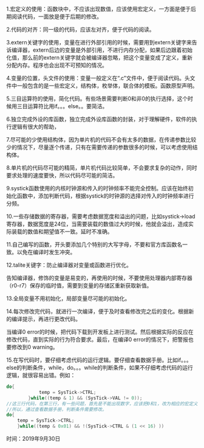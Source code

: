 1.宏定义的使用：函数块中，不应该出现数值，应该使用宏定义，一方面是便于后期阅读代码，一面放是便于后期的修改。

2.代码的对齐：同一级的代码，应该左对齐，便于代码的阅读。

3.extern关键字的使用，变量在进行外部引用的时候，需要用到extern关键字来告诉编译器，extern后边的变量是外部引用，不进行内存分配，如果后边跟着初始化值，那么前的extern关键字就会被编译器忽略，把这个变量变成了定义，重新分配内存。程序也会出现不可预知的情况。

4.变量的位置，头文件的使用：变量一般定义在“.c”文件中，便于阅读代码。头文件中一般包含的是一些宏定义，结构体，枚举体，联合体的模板。函数原型声明。

5.三目运算符的使用，简化代码。有些场景需要判断0和非0的执行选择，这个时候用三目运算符比用if。。。else。。要简洁。

6.独立完成外设的库函数，独立完成外设库函数的封装，对于理解硬件，软件的执行逻辑有很大的帮助，

7.尽可能的少使用结构体，因为单片机的代码不会有太多的数据，在传递参数比较少的情况下，尽量逐个传递，只有在需要传递的参数很多的时候，可以考虑使用结构体。

8.单片机的代码尽可能的精简，单片机代码比较简单，不会要求复杂的动作，同时要求处理的速度要快，所以代码尽可能的简洁。

9.systick函数使用的内核时钟源和传入的时钟频率不能完全控制。应该在始终初始化函数中，添加判断代码，根据systick的时钟源的选择对传入的时钟频率进行分频。

10.一些存储数据的寄存器，需要考虑数据宽度和溢出的问题，比如systick->load寄存器，数据宽度是24位，当需要装载的数值过大的时候，他就会溢出，造成实际装载的数值和期望值不一致。延时不准确。

11.自己编写的函数，开头要添加几个特别的大写字母，不要和官方库函数名一致。以免在编译时发生冲突。

12.talite关键字：防止编译器对变量或函数进行优化。

​				告知编译器，修饰的变量是易变的，再使用的时候，不要使用处理器内部寄存器（r0-r7）保存的临时值，需要到变量的存储区重新获取新值。

13.全局变量不用初始化，局部变量尽可能的初始化。

14.每次修改完代码，就进行一次编译，便于及时查看修改完之后的变化。根据新的编译提示，再进行更改代码。

当编译0 error的时候，把代码下载到开发板上进行测试。然后根据实际的反应在修改代码，直到实际的行为符合要求。最后，在编译0 error的情况下，把警报也要修改到0 warning。

15.在写代码时，要仔细考虑代码的运行逻辑。要仔细查看数据手册。比如if。。。else的判断条件，while，do。。。while的判断条件，如果不仔细考虑代码的运行逻辑，就很容易出错。例如：

```c
do{
			temp = SysTick->CTRL;
		}while((temp & 1) && (SysTick->VAL != 0));
//这三行代码，在第三行，有一些问题，首先是不能出现数字，应该把0和1，改为相应的宏定义。让其他人一看就知道是什么意思。然后就是判断条件，因为load寄存器是递减计数器，从装载值一直递减到0，所以的我的想法是当load递减到0时，结束while循环，但是，load递减寄存器是一个重装载递减计数器，当它递减到0时，他会重新从装载值递减，如果当while的判断到来时，load的值不为0，或者时load的值为0时，但是while的判断没有到。就会出现误差。从而造成延时不够精准。
//所以，通过查看数据手册，判断条件需要修改。
do{
    temp = SysTick->CTRL;
    }while((temp & 0x01) && !(SysTick->CTRL & (1 << 16) ))
```

时间：2019年9月30日